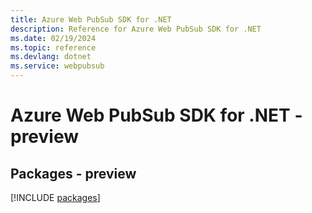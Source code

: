 ```yaml
---
title: Azure Web PubSub SDK for .NET
description: Reference for Azure Web PubSub SDK for .NET
ms.date: 02/19/2024
ms.topic: reference
ms.devlang: dotnet
ms.service: webpubsub
---
```

# Azure Web PubSub SDK for .NET - preview
## Packages - preview
[!INCLUDE [packages](web-pubsub-index.md)]